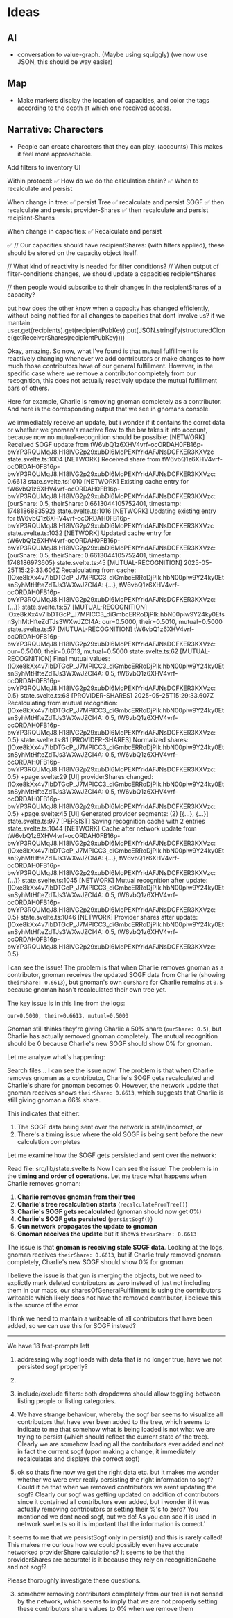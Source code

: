 # Ideas

## AI

- conversation to value-graph. (Maybe using squiggly) (we now use JSON, this should be way easier)

## Map

- Make markers display the location of capacities, and color the tags according to the depth at which one received access.

## Narrative: Charecters

- People can create charecters that they can play. (accounts) This makes it feel more approachable.

Add filters to inventory UI

Within protocol:
✅ How do we do the calculation chain?
✅ When to recalculate and persist

When change in tree:
✅ persist Tree
✅ recalculate and persist SOGF
✅ then recalculate and persist provider-Shares
✅ then recalculate and persist recipient-Shares

When change in capacities:
✅ Recalculate and persist

✅ // Our capacities should have recipientShares: (with filters applied), these should be stored on the capacity object itself.

// What kind of reactivity is needed for filter conditions?
// When output of filter-conditions changes, we should update a capacities recipientShares

// then people would subscribe to their changes in the recipientShares of a capacity?

but how does the other know when a capacity has changed efficiently, without being notified for all changes to capcities that dont involve us? if we mantain:
user.get(recipients).get(recipientPubKey).put(JSON.stringify(structuredClone(getReceiverShares(recipientPubKey))))

Okay, amazing. So now, what I've found is that mutual fulfillment is reactively changing whenever we add contributors or make changes to how much those contributors have of our general fulfillment. However, in the specific case where we remove a contributor completely from our recognition, this does not actually reactively update the mutual fulfillment bars of others.

Here for example, Charlie is removing gnoman completely as a contributor. And here is the corresponding output that we see in gnomans console.

we immediately receive an update, but i wonder if it contains the corrct data or whether we gnoman's reactive flow to the bar takes it into account, because now no mutual-recognition should be possible:
[NETWORK] Received SOGF update from tW6vbQ1z6XHV4vrf-ocORDAH0FB16p-bwYP3RQUMqJ8.H18lVG2p29xubDI6MoPEXlYridAFJNsDCFKER3KXVzc
state.svelte.ts:1004 [NETWORK] Received share from tW6vbQ1z6XHV4vrf-ocORDAH0FB16p-bwYP3RQUMqJ8.H18lVG2p29xubDI6MoPEXlYridAFJNsDCFKER3KXVzc: 0.6613
state.svelte.ts:1010 [NETWORK] Existing cache entry for tW6vbQ1z6XHV4vrf-ocORDAH0FB16p-bwYP3RQUMqJ8.H18lVG2p29xubDI6MoPEXlYridAFJNsDCFKER3KXVzc: {ourShare: 0.5, theirShare: 0.6613044105752401, timestamp: 1748186883592}
state.svelte.ts:1016 [NETWORK] Updating existing entry for tW6vbQ1z6XHV4vrf-ocORDAH0FB16p-bwYP3RQUMqJ8.H18lVG2p29xubDI6MoPEXlYridAFJNsDCFKER3KXVzc
state.svelte.ts:1032 [NETWORK] Updated cache entry for tW6vbQ1z6XHV4vrf-ocORDAH0FB16p-bwYP3RQUMqJ8.H18lVG2p29xubDI6MoPEXlYridAFJNsDCFKER3KXVzc: {ourShare: 0.5, theirShare: 0.6613044105752401, timestamp: 1748186973605}
state.svelte.ts:45 [MUTUAL-RECOGNITION] 2025-05-25T15:29:33.606Z Recalculating from cache: {lOxe8kXx4v7IbDTGcP_J7MPICC3_diGmbcERRoDjPIk.hbN00piw9Y24ky0EtsnSyhMtHfteZdTJs3WXwJZCI4A: {…}, tW6vbQ1z6XHV4vrf-ocORDAH0FB16p-bwYP3RQUMqJ8.H18lVG2p29xubDI6MoPEXlYridAFJNsDCFKER3KXVzc: {…}}
state.svelte.ts:57 [MUTUAL-RECOGNITION] lOxe8kXx4v7IbDTGcP_J7MPICC3_diGmbcERRoDjPIk.hbN00piw9Y24ky0EtsnSyhMtHfteZdTJs3WXwJZCI4A: our=0.5000, their=0.5010, mutual=0.5000
state.svelte.ts:57 [MUTUAL-RECOGNITION] tW6vbQ1z6XHV4vrf-ocORDAH0FB16p-bwYP3RQUMqJ8.H18lVG2p29xubDI6MoPEXlYridAFJNsDCFKER3KXVzc: our=0.5000, their=0.6613, mutual=0.5000
state.svelte.ts:62 [MUTUAL-RECOGNITION] Final mutual values: {lOxe8kXx4v7IbDTGcP_J7MPICC3_diGmbcERRoDjPIk.hbN00piw9Y24ky0EtsnSyhMtHfteZdTJs3WXwJZCI4A: 0.5, tW6vbQ1z6XHV4vrf-ocORDAH0FB16p-bwYP3RQUMqJ8.H18lVG2p29xubDI6MoPEXlYridAFJNsDCFKER3KXVzc: 0.5}
state.svelte.ts:68 [PROVIDER-SHARES] 2025-05-25T15:29:33.607Z Recalculating from mutual recognition: {lOxe8kXx4v7IbDTGcP_J7MPICC3_diGmbcERRoDjPIk.hbN00piw9Y24ky0EtsnSyhMtHfteZdTJs3WXwJZCI4A: 0.5, tW6vbQ1z6XHV4vrf-ocORDAH0FB16p-bwYP3RQUMqJ8.H18lVG2p29xubDI6MoPEXlYridAFJNsDCFKER3KXVzc: 0.5}
state.svelte.ts:81 [PROVIDER-SHARES] Normalized shares: {lOxe8kXx4v7IbDTGcP_J7MPICC3_diGmbcERRoDjPIk.hbN00piw9Y24ky0EtsnSyhMtHfteZdTJs3WXwJZCI4A: 0.5, tW6vbQ1z6XHV4vrf-ocORDAH0FB16p-bwYP3RQUMqJ8.H18lVG2p29xubDI6MoPEXlYridAFJNsDCFKER3KXVzc: 0.5}
+page.svelte:29 [UI] providerShares changed: {lOxe8kXx4v7IbDTGcP_J7MPICC3_diGmbcERRoDjPIk.hbN00piw9Y24ky0EtsnSyhMtHfteZdTJs3WXwJZCI4A: 0.5, tW6vbQ1z6XHV4vrf-ocORDAH0FB16p-bwYP3RQUMqJ8.H18lVG2p29xubDI6MoPEXlYridAFJNsDCFKER3KXVzc: 0.5}
+page.svelte:45 [UI] Generated provider segments: (2) [{…}, {…}]
state.svelte.ts:977 [PERSIST] Saving recognition cache with 2 entries
state.svelte.ts:1044 [NETWORK] Cache after network update from tW6vbQ1z6XHV4vrf-ocORDAH0FB16p-bwYP3RQUMqJ8.H18lVG2p29xubDI6MoPEXlYridAFJNsDCFKER3KXVzc: {lOxe8kXx4v7IbDTGcP_J7MPICC3_diGmbcERRoDjPIk.hbN00piw9Y24ky0EtsnSyhMtHfteZdTJs3WXwJZCI4A: {…}, tW6vbQ1z6XHV4vrf-ocORDAH0FB16p-bwYP3RQUMqJ8.H18lVG2p29xubDI6MoPEXlYridAFJNsDCFKER3KXVzc: {…}}
state.svelte.ts:1045 [NETWORK] Mutual recognition after update: {lOxe8kXx4v7IbDTGcP_J7MPICC3_diGmbcERRoDjPIk.hbN00piw9Y24ky0EtsnSyhMtHfteZdTJs3WXwJZCI4A: 0.5, tW6vbQ1z6XHV4vrf-ocORDAH0FB16p-bwYP3RQUMqJ8.H18lVG2p29xubDI6MoPEXlYridAFJNsDCFKER3KXVzc: 0.5}
state.svelte.ts:1046 [NETWORK] Provider shares after update: {lOxe8kXx4v7IbDTGcP_J7MPICC3_diGmbcERRoDjPIk.hbN00piw9Y24ky0EtsnSyhMtHfteZdTJs3WXwJZCI4A: 0.5, tW6vbQ1z6XHV4vrf-ocORDAH0FB16p-bwYP3RQUMqJ8.H18lVG2p29xubDI6MoPEXlYridAFJNsDCFKER3KXVzc: 0.5}

I can see the issue! The problem is that when Charlie removes gnoman as a contributor, gnoman receives the updated SOGF data from Charlie (showing `theirShare: 0.6613`), but gnoman's own `ourShare` for Charlie remains at `0.5` because gnoman hasn't recalculated their own tree yet.

The key issue is in this line from the logs:

```
our=0.5000, their=0.6613, mutual=0.5000
```

Gnoman still thinks they're giving Charlie a 50% share (`ourShare: 0.5`), but Charlie has actually removed gnoman completely. The mutual recognition should be 0 because Charlie's new SOGF should show 0% for gnoman.

Let me analyze what's happening:

Search files...
I can see the issue now! The problem is that when Charlie removes gnoman as a contributor, Charlie's SOGF gets recalculated and Charlie's share for gnoman becomes 0. However, the network update that gnoman receives shows `theirShare: 0.6613`, which suggests that Charlie is still giving gnoman a 66% share.

This indicates that either:

1. The SOGF data being sent over the network is stale/incorrect, or
2. There's a timing issue where the old SOGF is being sent before the new calculation completes

Let me examine how the SOGF gets persisted and sent over the network:

Read file: src/lib/state.svelte.ts
Now I can see the issue! The problem is in the **timing and order of operations**. Let me trace what happens when Charlie removes gnoman:

1. **Charlie removes gnoman from their tree**
2. **Charlie's tree recalculation starts** (`recalculateFromTree()`)
3. **Charlie's SOGF gets recalculated** (gnoman should now get 0%)
4. **Charlie's SOGF gets persisted** (`persistSogf()`)
5. **Gun network propagates the update to gnoman**
6. **Gnoman receives the update** but it shows `theirShare: 0.6613`

The issue is that **gnoman is receiving stale SOGF data**. Looking at the logs, gnoman receives `theirShare: 0.6613`, but if Charlie truly removed gnoman completely, Charlie's new SOGF should show 0% for gnoman.

I believe the issue is that gun is merging the objects, but we need to explictly mark deleted contributors as zero instead of just not including them in our maps, our sharesOfGeneralFulfillment is using the contributors writeable which likely does not have the removed contributor, i believe this is the source of the error

I think we need to mantain a writeable of all contributors that have been added, so we can use this for SOGF instead?


------------------
We have 18 fast-prompts left
1) addressing why sogf loads with data that is no longer true, have we not persisted sogf properly?
2) 
3) include/exclude filters: both dropdowns should allow toggling between listing people or listing categories.


1) We have strange behaviour, whereby the sogf bar seems to visualize all contributors that have ever been added to the tree, which seems to indicate to me that somehow what is being loaded is not what we are trying to persist (which should reflect the current state of the tree). Clearly we are somehow loading all the contributors ever added and not in fact the current sogf (upon making a change, it immediately recalculates and displays the correct sogf)

2) ok so thats fine now we get the right data etc. but it makes me wonder whether we were ever really persisting the right information to sogf? Could it be that when we removed contributors we arent updating the sogf? Clearly our sogf was getting updated on addition of contributors since it contained all contributors ever added, but i wonder if it was actually removing contributors or setting their %'s to zero? You mentioned we dont need sogf, but we do! As you can see it is used in network.svelte.ts so it is important that the information is correct.'

It seems to me that we persistSogf only in persist() and this is rarely called! This makes me curious how we could possibly even have accurate networked providerShare calculations? It seems to be that the providerShares are accurate! is it because they rely on recognitionCache and not sogf?

Please thoroughly investigate these questions.

3) somehow removing contributors completely from our tree is not sensed by the network, which seems to imply that we are not properly setting these contributors share values to 0% when we remove them